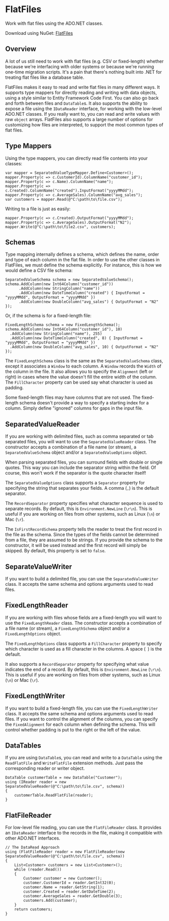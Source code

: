 # FlatFiles

Work with flat files using the ADO.NET classes.

Download using NuGet: [FlatFiles](http://nuget.org/packages/FlatFiles)

## Overview
A lot of us still need to work with flat files (e.g. CSV or fixed-length) whether because we're interfacing with older systems or because we're running one-time migration scripts. It's a pain that there's nothing built into .NET for treating flat files like a database table.

FlatFiles makes it easy to read and write flat files in many different ways. It supports type mappers for directly reading and writing with data objects, using a style similar to Entity Framework Code First. You can also go back and forth between files and `DataTable`s. It also supports the ability to expose a file using the `IDataReader` interface, for working with the low-level ADO.NET classes. If you really want to, you can read and write values with raw `object` arrays. FlatFiles also supports a large number of options for customizing how files are interpreted, to support the most common types of flat files.

## Type Mappers
Using the type mappers, you can directly read file contents into your classes:

	var mapper = SeparatedValueTypeMapper.Define<Customer>();
	mapper.Property(c => c.CustomerId).ColumnName("customer_id");
	mapper.Property(c => c.Name).ColumnName("name");
	mapper.Property(c => c.Created).ColumnName("created").InputFormat("yyyyMMdd");
	mapper.Property(c => c.AverageSales).ColumnName("avg_sales");
	var customers = mapper.Read(@"C:\path\to\file.csv");
	
Writing to a file is just as easily:

	mapper.Property(c => c.Created).OutputFormat("yyyyMMdd");
	mapper.Property(c => c.AverageSales).OutputFormat("N2");
	mapper.Write(@"C:\path\to\file2.csv", customers);
	
## Schemas
Type mapping internally defines a schema, which defines the name, order and type of each column in the flat file. In order to use the other classes in FlatFiles, we must define the schema explicitly. For instance, this is how we would define a CSV file schema:

    SeparatedValueSchema schema = new SeparatedValueSchema();
    schema.AddColumn(new Int64Column("customer_id"))
          .AddColumn(new StringColumn("name"))
          .AddColumn(new DateTimeColumn("created") { InputFormat = "yyyyMMdd", OutputFormat = "yyyyMMdd" })
          .AddColumn(new DoubleColumn("avg_sales") { OutputFormat = "N2" });
		  
Or, if the schema is for a fixed-length file:

	FixedLengthSchema schema = new FixedLengthSchema();
	schema.AddColumn(new Int64Column("customer_id"), 10)
	  .AddColumn(new StringColumn("name"), 255)
	  .AddColumn(new DateTimeColumn("created", 8) { InputFormat = "yyyyMMdd", OutputFormat = "yyyyMMdd" })
	  .AddColumn(new DoubleColumn("avg_sales", 10) { OutputFormat = "N2" });
	  
The `FixedLengthSchema` class is the same as the `SeparatedValueSchema` class, except it associates a `Window` to each column. A `Window` records the `Width` of the column in the file. It also allows you to specify the `Alignment` (left or right) in cases where the value doesn't fill the entire width of the column. The `FillCharacter` property can be used say what character is used as padding.

Some fixed-length files may have columns that are not used. The fixed-length schema doesn't provide a way to specify a starting index for a column. Simply define "ignored" columns for gaps in the input file.

## SeparatedValueReader
If you are working with delimited files, such as comma separated or tab separated files, you will want to use the `SeparatedValueReader` class. The constructor accepts a combination of a file name (or stream), a `SeparatedValueSchema` object and/or a `SeparatedValueOptions` object.

When parsing separated files, you can surround fields with double or single quotes. This way you can include the separator string within the field. Of course, this won't work if the separator is the quote character itself!

The `SeparatedValueOptions` class supports a `Separator` property for specifying the string that separates your fields. A comma (`,`) is the default separator.

The `RecordSeparator` property specifies what character sequence is used to separate records. By default, this is `Environment.NewLine` (`\r\n`). This is useful if you are working on files from other systems, such as Linux (`\n`) or Mac (`\r`).

The `IsFirstRecordSchema` property tells the reader to treat the first record in the file as the schema. Since the types of the fields cannot be determined from a file, they are assumed to be strings. If you provide the schema to the constructor, it will be used instead and the first record will simply be skipped. By default, this property is set to `false`.

## SeparateValueWriter
If you want to build a delimited file, you can use the `SeparatedValueWriter` class. It accepts the same schema and options arguments used to read files.

## FixedLengthReader
If you are working with files whose fields are a fixed-length you will want to use the `FixedLengthReader` class. The constructor accepts a combination of a file name (or stream), a `FixedLengthSchema` object and/or a `FixedLengthOptions` object.

The `FixedLengthOptions` class supports a `FillCharacter` property to specify which character is used as a fill character in the columns. A space (` `) is the default.

It also supports a `RecordSeparator` property for specifying what value indicates the end of a record. By default, this is `Environment.NewLine` (`\r\n`). This is useful if you are working on files from other systems, such as Linux (`\n`) or Mac (`\r`).

## FixedLengthWriter
If you want to build a fixed-length file, you can use the `FixedLengthWriter` class. It accepts the same schema and options arguments used to read files. If you want to control the alignment of the columns, you can specify the `FixedAlignment` for each column when defining the schema. This will control whether padding is put to the right or the left of the value.
	
## DataTables
If you are using `DataTable`s, you can read and write to a `DataTable` using the `ReadFlatFile` and `WriteFlatFile` extension methods. Just pass the corresponding reader or writer object.

    DataTable customerTable = new DataTable("Customer");
    using (IReader reader = new SeparatedValueReader(@"C:\path\to\file.csv", schema))
    {
        customerTable.ReadFlatFile(reader);
    }

## FlatFileReader
For low-level file reading, you can use the `FlatFileReader` class. It provides an `IDataReader` interface to the records in the file, making it compatible with other ADO.NET interfaces.

    // The DataRead Approach
    using (FlatFileReader reader = new FlatFileReader(new SeparatedValueReader(@"C:\path\to\file.csv", schema))
    {
        List<Customer> customers = new List<Customer>();
        while (reader.Read())
        {
            Customer customer = new Customer();
            customer.CustomerId = reader.GetInt32(0);
            customer.Name = reader.GetString(1);
            customer.Created = reader.GetDateTime(2);
            customer.AverageSales = reader.GetDouble(3);
            customers.Add(customer);
        }
        return customers;
    }
